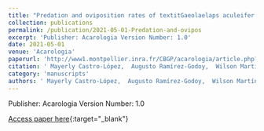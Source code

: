 ```yaml
---
title: "Predation and oviposition rates of textitGaeolaelaps aculeifer and textitParasitus bituberosus (Acari: Laelapidae and Parasitidae) on pre-pupae/pupae of textitThrips tabaci (Thysanoptera: Thripidae)"
collection: publications
permalink: /publication/2021-05-01-Predation-and-ovipos
excerpt: 'Publisher: Acarologia Version Number: 1.0'
date: 2021-05-01
venue: 'Acarologia'
paperurl: 'http://www1.montpellier.inra.fr/CBGP/acarologia/article.php?id=4438'
citation: ' Mayerly Castro-López,  Augusto Ramírez-Godoy,  Wilson Martínez,  Diana Rueda-Ramírez, &quot;Predation and oviposition rates of textitGaeolaelaps aculeifer and textitParasitus bituberosus (Acari: Laelapidae and Parasitidae) on pre-pupae/pupae of textitThrips tabaci (Thysanoptera: Thripidae).&quot; Acarologia, 2021.'
category: 'manuscripts'
authors: ' Mayerly Castro-López,  Augusto Ramírez-Godoy,  Wilson Martínez,  Diana Rueda-Ramírez'
---
```

Publisher: Acarologia Version Number: 1.0

[Access paper here](http://www1.montpellier.inra.fr/CBGP/acarologia/article.php?id=4438){:target="_blank"}
